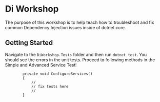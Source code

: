 # Di Workshop
The purpose of this workshop is to help teach how to troubleshoot and fix common Dependency Injection issues inside of dotnet core.

## Getting Started
Navigate to the `DiWorkshop.Tests` folder and then run `dotnet test`. You should see the errors in the unit tests. Proceed to following methods in the Simple and Advanced Service Test!

```
        private void ConfigureServices()
        {
            //
            // fix tests here
            //
        }
```